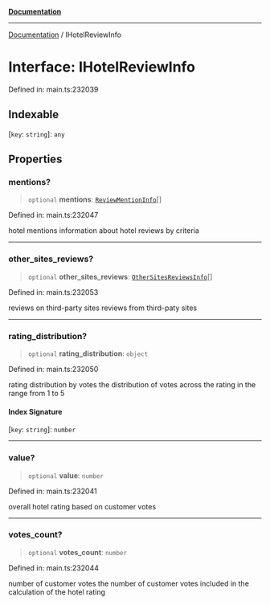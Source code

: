 [**Documentation**](../README.md)

***

[Documentation](../README.md) / IHotelReviewInfo

# Interface: IHotelReviewInfo

Defined in: main.ts:232039

## Indexable

\[`key`: `string`\]: `any`

## Properties

### mentions?

> `optional` **mentions**: [`ReviewMentionInfo`](../classes/ReviewMentionInfo.md)[]

Defined in: main.ts:232047

hotel mentions
information about hotel reviews by criteria

***

### other\_sites\_reviews?

> `optional` **other\_sites\_reviews**: [`OtherSitesReviewsInfo`](../classes/OtherSitesReviewsInfo.md)[]

Defined in: main.ts:232053

reviews on third-party sites
reviews from third-paty sites

***

### rating\_distribution?

> `optional` **rating\_distribution**: `object`

Defined in: main.ts:232050

rating distribution by votes
the distribution of votes across the rating in the range from 1 to 5

#### Index Signature

\[`key`: `string`\]: `number`

***

### value?

> `optional` **value**: `number`

Defined in: main.ts:232041

overall hotel rating based on customer votes

***

### votes\_count?

> `optional` **votes\_count**: `number`

Defined in: main.ts:232044

number of customer votes
the number of customer votes included in the calculation of the hotel rating
